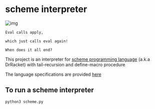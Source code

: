 # scheme interpreter

![img](https://inst.eecs.berkeley.edu/~cs61a/su18/proj/scheme/images/money_tree.png)
```
Eval calls apply,

which just calls eval again!

When does it all end?
```

This project is an interpreter for [scheme programming language](https://scheme.cs61a.org/) (a.k.a DrRacket) with tail-recursion and define-macro procedure

The language specifications are provided [here](https://inst.eecs.berkeley.edu/~cs61a/su18/articles/scheme-spec.html)

## To run a scheme interpreter
```
python3 scheme.py
```
